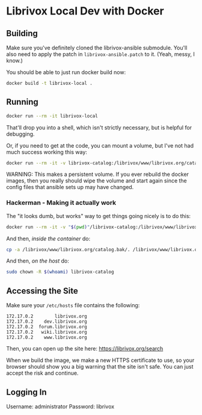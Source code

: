 # Librivox Local Dev with Docker

## Building

Make sure you've definitely cloned the librivox-ansible submodule. You'll
also need to apply the patch in `librivox-ansible.patch` to it. (Yeah, messy,
I know.)

You should be able to just run docker build now:

```bash
docker build -t librivox-local .
```

## Running

```bash
docker run --rm -it librivox-local
```

That'll drop you into a shell, which isn't strictly necessary, but is helpful
for debugging.

Or, if you need to get at the code, you can mount a volume, but I've not had
much success working this way:

```bash
docker run --rm -it -v librivox-catalog:/librivox/www/librivox.org/catalog librivox-local
```

WARNING: This makes a persistent volume. If you ever rebuild the docker images,
then you really should wipe the volume and start again since the config files
that ansible sets up may have changed.

### Hackerman - Making it actually work

The "it looks dumb, but works" way to get things going nicely is to do this:


```bash
docker run --rm -it -v "$(pwd)"/librivox-catalog:/librivox/www/librivox.org/catalog librivox-local
```

And then, _inside the container_ do:

```bash
cp -a /librivox/www/librivox.org/catalog.bak/. /librivox/www/librivox.org/catalog
```

And then, _on the host_ do:

```bash
sudo chown -R $(whoami) librivox-catalog
```

## Accessing the Site

Make sure your `/etc/hosts` file contains the following:

```
172.17.0.2        librivox.org
172.17.0.2    dev.librivox.org
172.17.0.2  forum.librivox.org
172.17.0.2   wiki.librivox.org
172.17.0.2    www.librivox.org
```

Then, you can open up the site here: https://librivox.org/search

When we build the image, we make a new HTTPS certificate to use, so your browser
should show you a big warning that the site isn't safe. You can just accept the
risk and continue.

## Logging In

Username: administrator
Password: librivox
